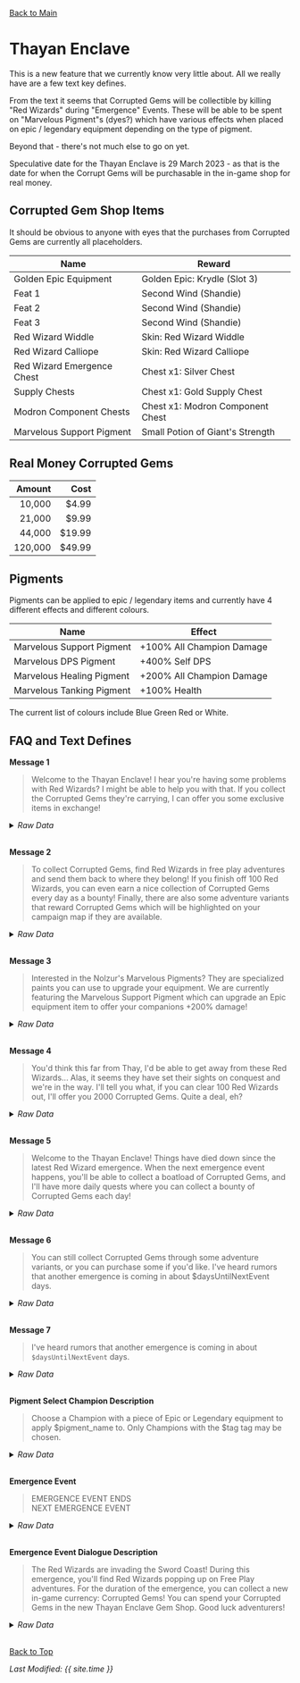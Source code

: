 [Back to Main](index.md)

# Thayan Enclave

This is a new feature that we currently know very little about. All we really have are a few text key defines.

From the text it seems that Corrupted Gems will be collectible by killing "Red Wizards" during "Emergence" Events. These will be able to be spent on "Marvelous Pigment"s (dyes?) which have various effects when placed on epic / legendary equipment depending on the type of pigment.

Beyond that - there's not much else to go on yet.

Speculative date for the Thayan Enclave is 29 March 2023 - as that is the date for when the Corrupt Gems will be purchasable in the in-game shop for real money.

## Corrupted Gem Shop Items

It should be obvious to anyone with eyes that the purchases from Corrupted Gems are currently all placeholders.

| Name | Reward |
|---|---|
| Golden Epic Equipment | Golden Epic: Krydle (Slot 3) |
| Feat 1 | Second Wind (Shandie) |
| Feat 2 | Second Wind (Shandie) |
| Feat 3 | Second Wind (Shandie) |
| Red Wizard Widdle | Skin: Red Wizard Widdle |
| Red Wizard Calliope | Skin: Red Wizard Calliope |
| Red Wizard Emergence Chest | Chest x1: Silver Chest |
| Supply Chests | Chest x1: Gold Supply Chest |
| Modron Component Chests | Chest x1: Modron Component Chest |
| Marvelous Support Pigment | Small Potion of Giant's Strength |

## Real Money Corrupted Gems

| Amount | Cost |
|--:|--:|
| 10,000 | $4.99 |
| 21,000 | $9.99 |
| 44,000 | $19.99 |
| 120,000 | $49.99 |

## Pigments

Pigments can be applied to epic / legendary items and currently have 4 different effects and different colours.

| Name | Effect |
|---|---|
| Marvelous Support Pigment | +100% All Champion Damage |
| Marvelous DPS Pigment | +400% Self DPS |
| Marvelous Healing Pigment | +200% All Champion Damage |
| Marvelous Tanking Pigment | +100% Health |

The current list of colours include Blue Green Red or White.

## FAQ and Text Defines

**Message 1**
> Welcome to the Thayan Enclave! I hear you're having some problems with Red Wizards? I might be able to help you with that. If you collect the Corrupted Gems they're carrying, I can offer you some exclusive items in exchange!
<details><summary><em>Raw Data</em></summary>
<p>
<pre>
{
    "contents": "Welcome to the Thayan Enclave! I hear you're having some problems with Red Wizards? I might be able to help you with that. If you collect the Corrupted Gems they're carrying, I can offer you some exclusive items in exchange!",
    "id": 4958,
    "key": "thayan_enclave_message_1"
}
</pre>
</p>
</details>
<br />

**Message 2**
> To collect Corrupted Gems, find Red Wizards in free play adventures and send them back to where they belong! If you finish off 100 Red Wizards, you can even earn a nice collection of Corrupted Gems every day as a bounty! Finally, there are also some adventure variants that reward Corrupted Gems which will be highlighted on your campaign map if they are available.
<details><summary><em>Raw Data</em></summary>
<p>
<pre>
{
    "contents": "To collect Corrupted Gems, find Red Wizards in free play adventures and send them back to where they belong! If you finish off 100 Red Wizards, you can even earn a nice collection of Corrupted Gems every day as a bounty! Finally, there are also some adventure variants that reward Corrupted Gems which will be highlighted on your campaign map if they are available.",
    "id": 4959,
    "key": "thayan_enclave_message_2"
}
</pre>
</p>
</details>
<br />

**Message 3**
> Interested in the Nolzur's Marvelous Pigments? They are specialized paints you can use to upgrade your equipment. We are currently featuring the Marvelous Support Pigment which can upgrade an Epic equipment item to offer your companions +200% damage!
<details><summary><em>Raw Data</em></summary>
<p>
<pre>
{
    "contents": "Interested in the Nolzur's Marvelous Pigments? They are specialized paints you can use to upgrade your equipment. We are currently featuring the Marvelous Support Pigment which can upgrade an Epic equipment item to offer your companions +200% damage!",
    "id": 4960,
    "key": "thayan_enclave_message_3"
}
</pre>
</p>
</details>
<br />

**Message 4**
> You'd think this far from Thay, I'd be able to get away from these Red Wizards... Alas, it seems they have set their sights on conquest and we're in the way. I'll tell you what, if you can clear 100 Red Wizards out, I'll offer you 2000 Corrupted Gems. Quite a deal, eh?
<details><summary><em>Raw Data</em></summary>
<p>
<pre>
{
    "contents": "You'd think this far from Thay, I'd be able to get away from these Red Wizards\u2026 Alas, it seems they have set their sights on conquest and we're in the way. I'll tell you what, if you can clear 100 Red Wizards out, I'll offer you 2000 Corrupted Gems. Quite a deal, eh?",
    "id": 4961,
    "key": "thayan_enclave_message_4"
}
</pre>
</p>
</details>
<br />

**Message 5**
> Welcome to the Thayan Enclave! Things have died down since the latest Red Wizard emergence. When the next emergence event happens, you'll be able to collect a boatload of Corrupted Gems, and I'll have more daily quests where you can collect a bounty of Corrupted Gems each day!
<details><summary><em>Raw Data</em></summary>
<p>
<pre>
{
    "contents": "Welcome to the Thayan Enclave! Things have died down since the latest Red Wizard emergence. When the next emergence event happens, you'll be able to collect a boatload of Corrupted Gems, and I'll have more daily quests where you can collect a bounty of Corrupted Gems each day!",
    "id": 4962,
    "key": "thayan_enclave_message_5"
}
</pre>
</p>
</details>
<br />

**Message 6**
> You can still collect Corrupted Gems through some adventure variants, or you can purchase some if you'd like. I've heard rumors that another emergence is coming in about $daysUntilNextEvent days.
<details><summary><em>Raw Data</em></summary>
<p>
<pre>
{
    "contents": "You can still collect Corrupted Gems through some adventure variants, or you can purchase some if you'd like. I've heard rumors that another emergence is coming in about $daysUntilNextEvent days.",
    "id": 4963,
    "key": "thayan_enclave_message_6"
}
</pre>
</p>
</details>
<br />

**Message 7**
> I've heard rumors that another emergence is coming in about `$daysUntilNextEvent` days.
<details><summary><em>Raw Data</em></summary>
<p>
<pre>
{
    "contents": "I've heard rumors that another emergence is coming in about $daysUntilNextEvent days.",
    "id": 4964,
    "key": "thayan_enclave_message_7"
}
</pre>
</p>
</details>
<br />

**Pigment Select Champion Description**
> Choose a Champion with a piece of Epic or Legendary equipment to apply $pigment_name to. Only Champions with the $tag tag may be chosen.
<details><summary><em>Raw Data</em></summary>
<p>
<pre>
{
    "contents": "Choose a Champion with a piece of Epic or Legendary equipment to apply $pigment_name to. Only Champions with the $tag tag may be chosen.",
    "id": 4981,
    "key": "pigment_select_champion_description"
}
{
    "contents": "DPS",
    "id": 4982,
    "key": "tag_dps"
}
{
    "contents": "Tanking",
    "id": 4983,
    "key": "tag_tanking"
}
{
    "contents": "You have no eligible equipment to apply this Marvelous Pigment to!",
    "id": 4985,
    "key": "no_legendary_for_pigment"
}
</pre>
</p>
</details>
<br />

**Emergence Event**
> EMERGENCE EVENT ENDS  
> NEXT EMERGENCE EVENT
<details><summary><em>Raw Data</em></summary>
<p>
<pre>
{
    "contents": "EMERGENCE EVENT ENDS",
    "id": 4965,
    "key": "emergence_event_ends"
},
{
    "contents": "NEXT EMERGENCE EVENT",
    "id": 4966,
    "key": "next_emergence_event"
}
</pre>
</p>
</details>
<br />

**Emergence Event Dialogue Description**
> The Red Wizards are invading the Sword Coast! During this emergence, you'll find Red Wizards popping up on Free Play adventures. For the duration of the emergence, you can collect a new in-game currency: Corrupted Gems! You can spend your Corrupted Gems in the new Thayan Enclave Gem Shop. Good luck adventurers!
<details><summary><em>Raw Data</em></summary>
<p>
<pre>
{
    "contents": "The Red Wizards are invading the Sword Coast! During this emergence, you'll find Red Wizards popping up on Free Play adventures. For the duration of the emergence, you can collect a new in-game currency: Corrupted Gems! You can spend your Corrupted Gems in the new Thayan Enclave Gem Shop. Good luck adventurers!",
    "id": 4979,
    "key": "emergence_event_dialog_description"
}
</pre>
</p>
</details>
<br />

[Back to Top](#top)

*Last Modified: {{ site.time }}*
